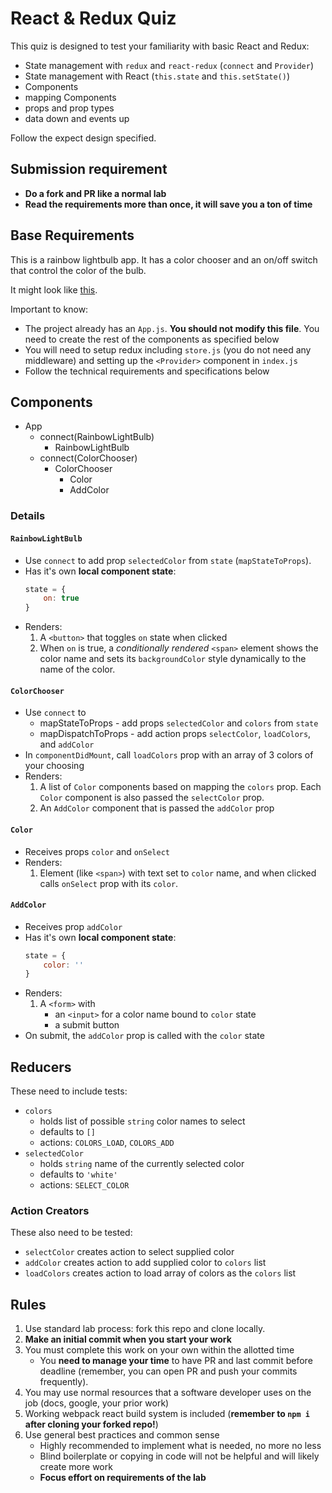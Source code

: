 # React &amp; Redux Quiz

This quiz is designed to test your familiarity with basic React and Redux:

* State management with `redux` and `react-redux` (`connect` and `Provider`)
* State management with React (`this.state` and `this.setState()`)
* Components
* mapping Components
* props and prop types
* data down and events up

Follow the expect design specified.

## Submission requirement

* **Do a fork and PR like a normal lab**
* **Read the requirements more than once, it will save you a ton of time**

## Base Requirements

This is a rainbow lightbulb app. It has a color chooser and an on/off switch
that control the color of the bulb.

It might look like [this](https://youtu.be/yP5o3OImPaw).

Important to know:

* The project already has an `App.js`. **You should not modify this file**. You need to create the rest of the components as specified below
* You will need to setup redux including `store.js` (you do not need any middleware) and setting up the `<Provider>` component in `index.js`
* Follow the technical requirements and specifications below

## Components

* App
    * connect(RainbowLightBulb)
        * RainbowLightBulb
    * connect(ColorChooser)
        * ColorChooser
            * Color
            * AddColor

### Details

#### `RainbowLightBulb`

* Use `connect` to add prop `selectedColor` from `state` (`mapStateToProps`).
* Has it's own **local component state**:
    ```js
    state = {
        on: true
    }
* Renders:
    1. A `<button>` that toggles `on` state when clicked
    2. When `on` is true, a _conditionally rendered_ `<span>` element shows
    the color name and sets its `backgroundColor` style dynamically
    to the name of the color.

#### `ColorChooser`

* Use `connect` to
    * mapStateToProps - add props `selectedColor` and `colors` from `state` 
    * mapDispatchToProps - add action props `selectColor`, `loadColors`, and `addColor`
* In `componentDidMount`, call `loadColors` prop with an array of 3 colors of your choosing
* Renders:
    1. A list of `Color` components based on mapping the `colors` prop. Each
    `Color` component is also passed the `selectColor` prop.
    2. An `AddColor` component that is passed the `addColor` prop

#### `Color`

* Receives props `color` and `onSelect`
* Renders:
    1. Element (like `<span>`) with text set to `color` name, and when clicked calls `onSelect` prop with its `color`.


#### `AddColor`

* Receives prop `addColor`
* Has it's own **local component state**:
    ```js
    state = {
        color: ''
    }
* Renders:
    1. A `<form>` with 
        * an `<input>` for a color name bound to `color` state
        * a submit button
* On submit, the `addColor` prop is called with the `color` state

## Reducers

These need to include tests:

* `colors`
    * holds list of possible `string` color names to select
    * defaults to `[]`
    * actions: `COLORS_LOAD`, `COLORS_ADD`
* `selectedColor`
    * holds `string` name of the currently selected color
    * defaults to `'white'`
    * actions: `SELECT_COLOR`

### Action Creators

These also need to be tested:

* `selectColor` creates action to select supplied color
* `addColor` creates action to add supplied color to `colors` list
* `loadColors` creates action to load array of colors as the `colors` list

## Rules

1. Use standard lab process: fork this repo and clone locally.
1. **Make an initial commit when you start your work**
1. You must complete this work on your own within the allotted time
    * You **need to manage your time** to have PR and last commit before deadline (remember, you can open PR and push your commits frequently).
1. You may use normal resources that a software developer uses on the job (docs, google, your prior work)
1. Working webpack react build system is included (**remember to `npm i` after cloning your forked repo!**)
1. Use general best practices and common sense
    * Highly recommended to implement what is needed, no more no less
    * Blind boilerplate or copying in code will not be helpful and will likely create more work
    * **Focus effort on requirements of the lab**